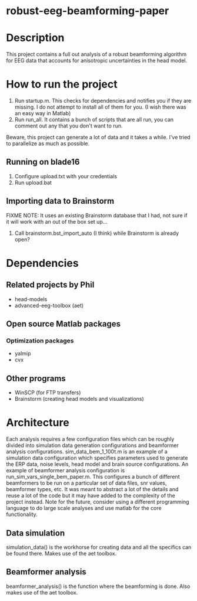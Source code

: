 # robust-eeg-beamforming-paper

# Description

This project contains a full out analysis of a robust beamforming algorithm for EEG data that accounts for anisotropic uncertainties in the head model. 

# How to run the project

1. Run startup.m. This checks for dependencies and notifies you if they are missing. I do not attempt to install all of them for you. (I wish there was an easy way in Matlab)
2. Run run_all. It contains a bunch of scripts that are all run, you can comment out any that you don't want to run.

Beware, this project can generate a lot of data and it takes a while. I've tried to parallelize as much as possible.


## Running on blade16

1. Configure upload.txt with your credentials
2. Run upload.bat

## Importing data to Brainstorm

FIXME 
NOTE: It uses an existing Brainstorm database that I had, not sure if it will work with an out of the box set up...

1. Call brainstorm.bst_import_auto (I think) while Brainstorm is already open? 

# Dependencies

## Related projects by Phil

- head-models
- advanced-eeg-toolbox (aet)

## Open source Matlab packages

### Optimization packages
- yalmip
- cvx

## Other programs

- WinSCP (for FTP transfers)
- Brainstorm (creating head models and visualizations)

# Architecture

Each analysis requires a few configuration files which can be roughly divided into simulation data generation configurations and beamformer analysis configurations. sim_data_bem_1_100t.m is an example of a simulation data configuration which specifies parameters used to generate the ERP data, noise levels, head model and brain source configurations. An example of beamformer analysis configuration is run_sim_vars_single_bem_paper.m. This configures a bunch of different beamformers to be run on a particular set of data files, snr values, beamformer types, etc. It was meant to abstract a lot of the details and reuse a lot of the code but it may have added to the complexity of the project instead. Note for the future, consider using a different programming language to do large scale analyses and use matlab for the core functionality.

## Data simulation

simulation_data() is the workhorse for creating data and all the specifics can be found there. Makes use of the aet toolbox.

## Beamformer analysis

beamformer_analysis() is the function where the beamforming is done. Also makes use of the aet toolbox.






